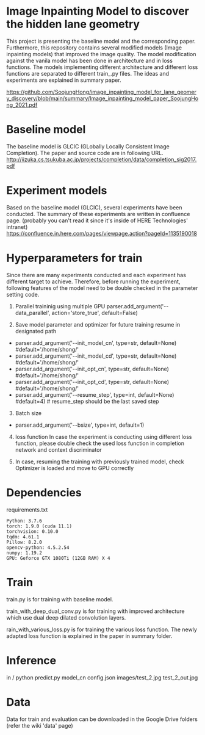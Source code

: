 # Image Inpainting Model to discover the hidden lane geometry
This project is presenting the baseline model and the corresponding paper. 
Furthermore, this repository contains several modified models (Image inpainting models) that improved the image quality. 
The model modification against the vanila model has been done in architecture and in loss functions. 
The models implementing different architecture and different loss functions are separated to different train_<XYZ>.py files. 
The ideas and experiments are explained in summary paper. 
  
https://github.com/SoojungHong/image_inpainting_model_for_lane_geomery_discovery/blob/main/summary/Image_inpainting_model_paper_SoojungHong_2021.pdf

# Baseline model
The baseline model is GLCIC (GLobally Locally Consistent Image Completion). The paper and source code are in following URL. 
http://iizuka.cs.tsukuba.ac.jp/projects/completion/data/completion_sig2017.pdf


# Experiment models 
Based on the baseline model (GLCIC), several experiments have been conducted. The summary of these experiments are written in confluence page.
(probably you can't read it since it's inside of HERE Technologies' intranet)  
https://confluence.in.here.com/pages/viewpage.action?pageId=1135190018


# Hyperparameters for train
Since there are many experiments conducted and each experiment has different target to achieve. Therefore, before running the experiment, following features of the model need to be double checked in the parameter setting code.

1. Parallel traininig using multiple GPU 
parser.add_argument('--data_parallel', action='store_true', default=False)

2. Save model parameter and optimizer for future training resume in designated path
- parser.add_argument('--init_model_cn', type=str, default=None) #default='/home/shong/<path>'
- parser.add_argument('--init_model_cd', type=str, default=None) #default='/home/shong/<path>'
- parser.add_argument('--init_opt_cn', type=str, default=None) #default='/home/shong/<path>'
- parser.add_argument('--init_opt_cd', type=str, default=None) #default='/home/shong/<path>'
- parser.add_argument('--resume_step', type=int, default=None) #default=4) # resume_step should be the last saved step 

3. Batch size 
- parser.add_argument('--bsize', type=int, default=1)

4. loss function 
In case the experiment is conducting using different loss function, please double check the used loss function in completion network and context discriminator

5. In case, resuming the training with previously trained model, check Optimizer is loaded and move to GPU correctly
  
# Dependencies
  requirements.txt
   
    Python: 3.7.6
    torch: 1.9.0 (cuda 11.1)
    torchvision: 0.10.0
    tqdm: 4.61.1
    Pillow: 8.2.0
    opencv-python: 4.5.2.54
    numpy: 1.19.2
    GPU: Geforce GTX 1080Ti (12GB RAM) X 4

  
# Train 
  train.py is for training with baseline model.
  
  train_with_deep_dual_conv.py is for training with improved architecture which use dual deep dilated convolution layers.
  
  rain_with_various_loss.py is for training the various loss function. The newly adapted loss function is explained in the paper in summary folder.
 
  
# Inference

  in <path-to-this-repo>/
  python predict.py model_cn config.json images/test_2.jpg test_2_out.jpg

  
# Data 
  Data for train and evaluation can be downloaded in the Google Drive folders (refer the wiki 'data' page)
